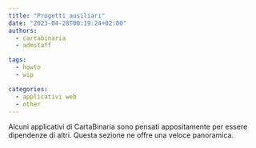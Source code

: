 ```yaml
---
title: "Progetti ausiliari"
date: "2023-04-28T00:19:24+02:00"
authors:
  - cartabinaria
  - admstaff

tags:
  - howto
  - wip

categories:
  - applicativi web
  - other
---
```


Alcuni applicativi di CartaBinaria sono pensati appositamente per essere dipendenze
di altri. Questa sezione ne offre una veloce panoramica.
